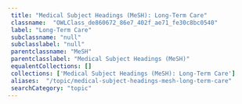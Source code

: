 ```yaml
--- 
 title: "Medical Subject Headings (MeSH): Long-Term Care" 
 classname:  "OWLClass_de860672_86e7_402f_ae71_fe30c8bc0540" 
 label: "Long-Term Care" 
 subclassname: "null" 
 subclasslabel: "null" 
 parentclassname: "MeSH" 
 parentclasslabel: "Medical Subject Headings (MeSH)" 
 equalentCollections: [] 
 collections: ['Medical Subject Headings (MeSH): Long-Term Care']
 aliases:  "/topic/medical-subject-headings-mesh-long-term-care"  
 searchCategory: "topic" 
---
```

